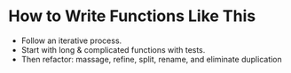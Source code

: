# How to Write Functions Like This

* Follow an iterative process.
* Start with long & complicated functions with tests.
* Then refactor:  massage, refine, split, rename, and eliminate duplication
